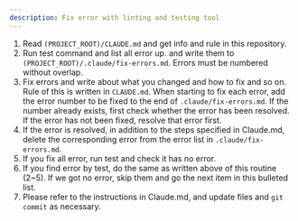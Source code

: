 ```yaml
---
description: Fix error with linting and testing tool
---
```



1. Read `(PROJECT_ROOT)/CLAUDE.md` and get info and rule in this repository.
2. Run test command and list all error up. and write them to `(PROJECT_ROOT)/.claude/fix-errors.md`. Errors must be numbered without overlap.
3. Fix errors and write about what you changed and how to fix and so on. Rule of this is written in `CLAUDE.md`. When starting to fix each error, add the error number to be fixed to the end of `.claude/fix-errors.md`. If the number already exists, first check whether the error has been resolved. If the error has not been fixed, resolve that error first.
4. If the error is resolved, in addition to the steps specified in Claude.md, delete the corresponding error from the error list in `.claude/fix-errors.md`.
5. If you fix all error, run test and check it has no error.
6. If you find error by test, do the same as written above of this routine (2~5). If we got no error, skip them and go the next item in this bulleted list.
6. Please refer to the instructions in Claude.md, and update files and `git commit` as necessary.